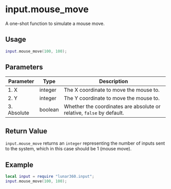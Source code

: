 # input.mouse_move

A one-shot function to simulate a mouse move.

## Usage

```lua
input.mouse_move(100, 100);
```

## Parameters

| Parameter               | Type    | Description                                                           |
| ----------------------- | ------- | --------------------------------------------------------------------- |
| 1. X                    | integer | The X coordinate to move the mouse to.                                |
| 2. Y                    | integer | The Y coordinate to move the mouse to.                                |
| 3. Absolute             | boolean | Whether the coordinates are absolute or relative, `false` by default. |

## Return Value

`input.mouse_move` returns an `integer` representing the number of inputs sent to the system, which in this case should be 1 (mouse move).

## Example

```lua
local input = require "lunar360.input";
input.mouse_move(100, 100);
```
